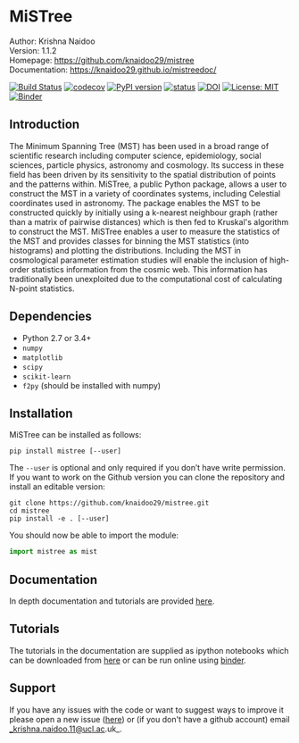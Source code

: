 # MiSTree

Author:         Krishna Naidoo                          
Version:        1.1.2                               
Homepage:       https://github.com/knaidoo29/mistree    
Documentation:  https://knaidoo29.github.io/mistreedoc/

[![Build Status](https://travis-ci.org/knaidoo29/mistree.svg?branch=master)](https://travis-ci.org/knaidoo29/mistree) [![codecov](https://codecov.io/gh/knaidoo29/mistree/branch/master/graph/badge.svg)](https://codecov.io/gh/knaidoo29/mistree) [![PyPI version](https://badge.fury.io/py/mistree.svg)](https://badge.fury.io/py/mistree) [![status](https://joss.theoj.org/papers/461d79e9e5faf21029c0a7b1c928be28/status.svg)](https://joss.theoj.org/papers/461d79e9e5faf21029c0a7b1c928be28) [![DOI](https://zenodo.org/badge/170473458.svg)](https://zenodo.org/badge/latestdoi/170473458) [![License: MIT](https://img.shields.io/badge/License-MIT-blue.svg)](https://opensource.org/licenses/MIT) [![Binder](https://mybinder.org/badge_logo.svg)](https://mybinder.org/v2/gh/knaidoo29/mistree/master?filepath=tutorials%2Fnotebooks%2F)

## Introduction

The Minimum Spanning Tree (MST) has been used in a broad range of scientific research including computer science, epidemiology, social sciences, particle physics, astronomy and cosmology. Its success in these field has been driven by its sensitivity to the spatial distribution of points and the patterns within. MiSTree, a public Python package, allows a user to construct the MST in a variety of coordinates systems, including Celestial coordinates used in astronomy. The package enables the MST to be constructed quickly by initially using a k-nearest neighbour graph (rather than a matrix of pairwise distances) which is then fed to Kruskal's algorithm to construct the MST. MiSTree enables a user to measure the statistics of the MST and provides classes for binning the MST statistics (into histograms) and plotting the distributions. Including the MST in cosmological parameter estimation studies will enable the inclusion of high-order statistics information from the cosmic web. This information has traditionally been unexploited due to the computational cost of calculating N-point statistics.

## Dependencies

* Python 2.7 or 3.4+
* `numpy`
* `matplotlib`
* `scipy`
* `scikit-learn`
* `f2py` (should be installed with numpy)

## Installation

MiSTree can be installed as follows:

```
pip install mistree [--user]
```

The `--user` is optional and only required if you don’t have write permission. If you
want to work on the Github version you can clone the repository and install an editable version:

```
git clone https://github.com/knaidoo29/mistree.git
cd mistree
pip install -e . [--user]
```

You should now be able to import the module:

```python
import mistree as mist
```

## Documentation

In depth documentation and tutorials are provided [here](https://knaidoo29.github.io/mistreedoc/).

## Tutorials

The tutorials in the documentation are supplied as ipython notebooks which can be downloaded from [here](https://github.com/knaidoo29/mistree/tree/master/tutorials/notebooks) or can be run online using [binder](https://mybinder.org/v2/gh/knaidoo29/mistree/master?filepath=tutorials%2Fnotebooks%2F).

## Support

If you have any issues with the code or want to suggest ways to improve it please open a new issue ([here](https://github.com/knaidoo29/mistree/issues))
or (if you don't have a github account) email _krishna.naidoo.11@ucl.ac.uk_.
